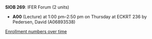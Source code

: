 **SIOB 269**: IFER Forum (2 units)

- **A00** (Lecture) at 1:00 pm–2:50 pm on Thursday at ECKRT 236 by Pedersen, David (A06893538)

[Enrollment numbers over time](./SIOB269.tsv)
